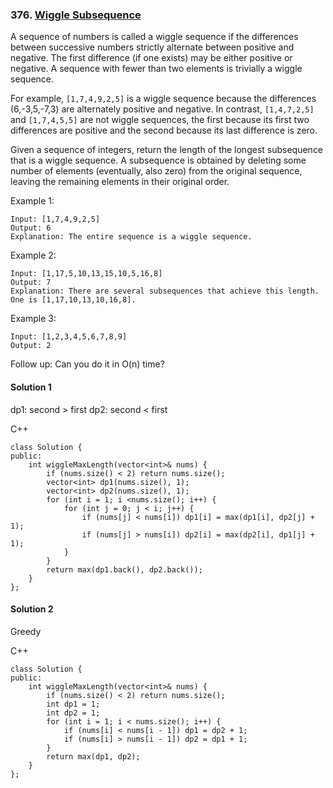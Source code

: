 ### 376\. [Wiggle Subsequence](https://leetcode.com/problems/wiggle-subsequence/)

A sequence of numbers is called a wiggle sequence if the differences between successive numbers strictly alternate between positive and negative. The first difference (if one exists) may be either positive or negative. A sequence with fewer than two elements is trivially a wiggle sequence.

For example, ```[1,7,4,9,2,5]``` is a wiggle sequence because the differences (6,-3,5,-7,3) are alternately positive and negative. In contrast, ```[1,4,7,2,5]``` and ```[1,7,4,5,5]``` are not wiggle sequences, the first because its first two differences are positive and the second because its last difference is zero.

Given a sequence of integers, return the length of the longest subsequence that is a wiggle sequence. A subsequence is obtained by deleting some number of elements (eventually, also zero) from the original sequence, leaving the remaining elements in their original order.

Example 1:
```
Input: [1,7,4,9,2,5]
Output: 6
Explanation: The entire sequence is a wiggle sequence.
```
Example 2:
```
Input: [1,17,5,10,13,15,10,5,16,8]
Output: 7
Explanation: There are several subsequences that achieve this length. One is [1,17,10,13,10,16,8].
```
Example 3:
```
Input: [1,2,3,4,5,6,7,8,9]
Output: 2
```
Follow up:
Can you do it in O(n) time?

#### Solution 1

dp1: second > first
dp2: second < first

C++

```
class Solution {
public:
    int wiggleMaxLength(vector<int>& nums) {
        if (nums.size() < 2) return nums.size();
        vector<int> dp1(nums.size(), 1);
        vector<int> dp2(nums.size(), 1);
        for (int i = 1; i <nums.size(); i++) {
            for (int j = 0; j < i; j++) {
                if (nums[j] < nums[i]) dp1[i] = max(dp1[i], dp2[j] + 1);
                if (nums[j] > nums[i]) dp2[i] = max(dp2[i], dp1[j] + 1);
            }
        }
        return max(dp1.back(), dp2.back());
    }
};
```

#### Solution 2

Greedy

C++

```
class Solution {
public:
    int wiggleMaxLength(vector<int>& nums) {
        if (nums.size() < 2) return nums.size();
        int dp1 = 1;
        int dp2 = 1;
        for (int i = 1; i < nums.size(); i++) {
            if (nums[i] < nums[i - 1]) dp1 = dp2 + 1;
            if (nums[i] > nums[i - 1]) dp2 = dp1 + 1;
        }
        return max(dp1, dp2);
    }
};
```
